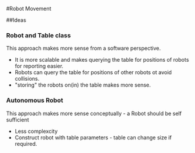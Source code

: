 #Robot Movement

##Ideas

### Robot and Table class
This approach makes more sense from a software perspective. 

- It is more scalable and makes querying the table for positions of robots for reporting easier.
- Robots can query the table for positions of other robots ot avoid collisions.
- "storing" the robots on(in) the table makes more sense.

### Autonomous Robot
This approach makes more sense conceptually - a Robot should be self sufficient

- Less complexcity
- Construct robot with table parameters - table can change size if required.

